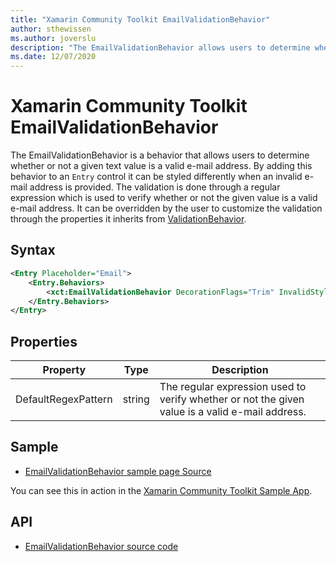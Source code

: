 ```yaml
---
title: "Xamarin Community Toolkit EmailValidationBehavior"
author: sthewissen
ms.author: joverslu
description: "The EmailValidationBehavior allows users to determine whether or not a given text is a valid e-mail address."
ms.date: 12/07/2020
---
```


# Xamarin Community Toolkit EmailValidationBehavior

The EmailValidationBehavior is a behavior that allows users to determine whether or not a given text value is a valid e-mail address. By adding this behavior to an `Entry` control it can be styled differently when an invalid e-mail address is provided. The validation is done through a regular expression which is used to verify whether or not the given value is a valid e-mail address. It can be overridden by the user to customize the validation through the properties it inherits from [ValidationBehavior]().

## Syntax

```xml
<Entry Placeholder="Email">
    <Entry.Behaviors>
        <xct:EmailValidationBehavior DecorationFlags="Trim" InvalidStyle="{StaticResource InvalidEntryStyle}"/>
    </Entry.Behaviors>
</Entry>
```

## Properties

|Property  |Type  |Description  |
|---------|---------|---------|
| DefaultRegexPattern | string  | The regular expression used to verify whether or not the given value is a valid e-mail address. |


## Sample

- [EmailValidationBehavior sample page Source](https://github.com/xamarin/XamarinCommunityToolkit/blob/main/src/CommunityToolkit/Xamarin.CommunityToolkit.Sample/Pages/Behaviors/EmailValidationBehaviorPage.xaml)

You can see this in action in the [Xamarin Community Toolkit Sample App](https://github.com/xamarin/XamarinCommunityToolkit).

## API

* [EmailValidationBehavior source code](https://github.com/xamarin/XamarinCommunityToolkit/blob/main/src/CommunityToolkit/Xamarin.CommunityToolkit/Behaviors/Validators/EmailValidationBehavior.shared.cs)